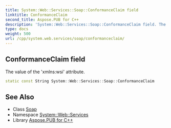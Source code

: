 ```yaml
---
title: System::Web::Services::Soap::ConformanceClaim field
linktitle: ConformanceClaim
second_title: Aspose.PUB for C++
description: 'System::Web::Services::Soap::ConformanceClaim field. The value of the ''xmlns:wsi'' attribute in C++.'
type: docs
weight: 500
url: /cpp/system.web.services/soap/conformanceclaim/
---
```

## ConformanceClaim field


The value of the 'xmlns:wsi' attribute.

```cpp
static const String System::Web::Services::Soap::ConformanceClaim
```

## See Also

* Class [Soap](../)
* Namespace [System::Web::Services](../../)
* Library [Aspose.PUB for C++](../../../)
